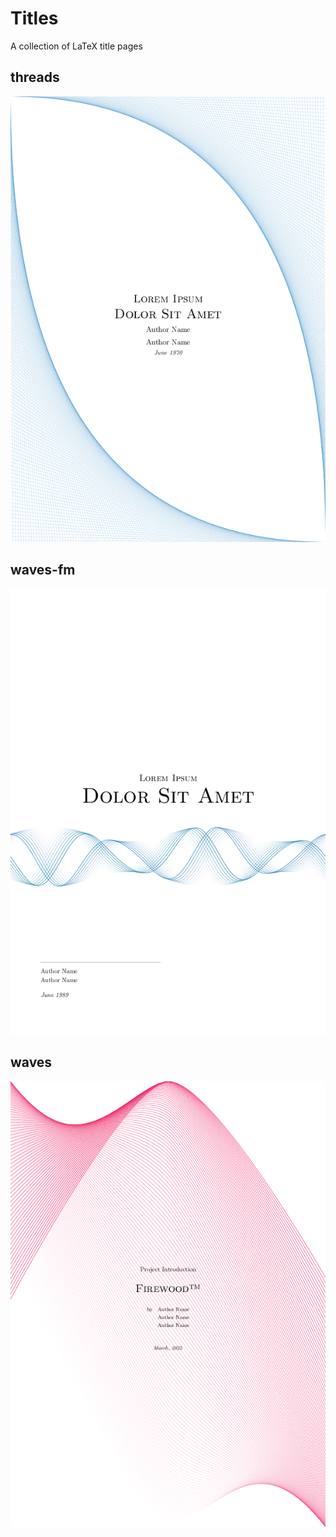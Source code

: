 # Titles
A collection of LaTeX title pages
## threads
![](./images/threads.png)
## waves-fm
![](./images/waves-fm.png)
## waves
![](./images/waves.png)

